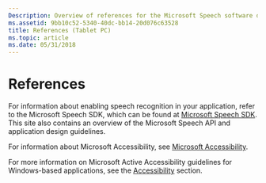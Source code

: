 ```yaml
---
Description: Overview of references for the Microsoft Speech software development kit (SDK), Microsoft Speech API and application design guidelines.
ms.assetid: 9bb10c52-5340-40dc-bb14-20d076c63528
title: References (Tablet PC)
ms.topic: article
ms.date: 05/31/2018
---
```


# References

For information about enabling speech recognition in your application, refer to the Microsoft Speech SDK, which can be found at [Microsoft Speech SDK](https://www.microsoft.com/speech/download/sdk51/). This site also contains an overview of the Microsoft Speech API and application design guidelines.

For information about Microsoft Accessibility, see [Microsoft Accessibility](https://www.microsoft.com/enable/).

For more information on Microsoft Active Accessibility guidelines for Windows-based applications, see the [Accessibility](../accessibility/accessibility.md) section.

 

 